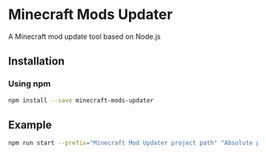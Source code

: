 # Minecraft Mods Updater
A Minecraft mod update tool based on Node.js

## Installation
### Using npm
```bash
npm install --save minecraft-mods-updater
```

## Example
```bash
npm run start --prefix="Minecraft Mod Updater project path" "Absolute path to the target file"
```